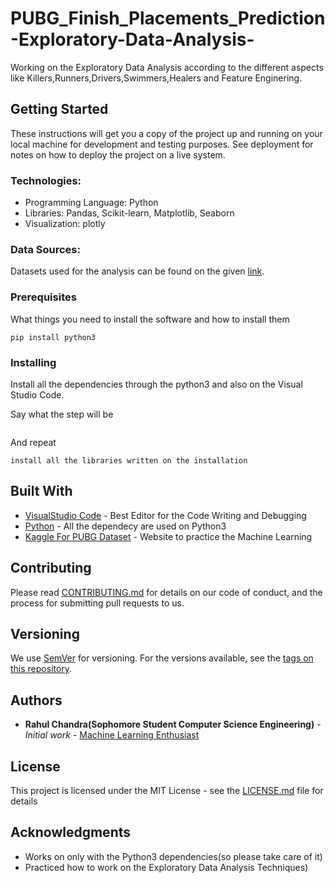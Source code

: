 # PUBG_Finish_Placements_Prediction-Exploratory-Data-Analysis-
Working on the Exploratory Data Analysis according to the different aspects like Killers,Runners,Drivers,Swimmers,Healers and Feature Enginering.

## Getting Started
These instructions will get you a copy of the project up and running on your local machine for development and testing purposes. See deployment for notes on how to deploy the project on a live system.

### Technologies:
* Programming Language: Python
* Libraries: Pandas, Scikit-learn, Matplotlib, Seaborn
* Visualization: plotly
### Data Sources:
Datasets used for the analysis can be found on the given [link](https://www.kaggle.com/c/pubg-finish-placement-prediction).
### Prerequisites
What things you need to install the software and how to install them
```
pip install python3
```

### Installing
Install all the dependencies through the python3 and also on the Visual Studio Code.

Say what the step will be

```install the vscode google
```
And repeat

```
install all the libraries written on the installation 
```

## Built With

* [VisualStudio Code](https://code.visualstudio.com/) - Best Editor for the Code Writing and Debugging
* [Python](https://www.python.org/download/releases/3.0/) - All the dependecy are used on Python3
* [Kaggle For PUBG Dataset](https://www.kaggle.com) - Website to practice the Machine Learning

## Contributing

Please read [CONTRIBUTING.md](https://gist.github.com/PurpleBooth/b24679402957c63ec426) for details on our code of conduct, and the process for submitting pull requests to us.

## Versioning

We use [SemVer](http://semver.org/) for versioning. For the versions available, see the [tags on this repository](https://github.com/your/project/tags). 

## Authors

* **Rahul Chandra(Sophomore Student Computer Science Engineering)** - *Initial work* - [Machine Learning Enthusiast](https://github.com/irahulcse)


## License

This project is licensed under the MIT License - see the [LICENSE.md](LICENSE.md) file for details

## Acknowledgments

* Works on only with the Python3 dependencies(so please take care of it)
* Practiced how to work on the Exploratory Data Analysis Techniques)
